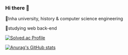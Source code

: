 ### Hi there 👋


🌱Inha university, history & computer science engineering


🔭studying web back-end


[![Solved.ac Profile](http://mazassumnida.wtf/api/v2/generate_badge?boj=yxin)](https://solved.ac/yxin/)   


[![Anurag's GitHub stats](https://github-readme-stats.vercel.app/api?username=yxxiin)](https://github.com/yxxiin/github-readme-stats)

<!--
**yxxiin/yxxiin** is a ✨ _special_ ✨ repository because its `README.md` (this file) appears on your GitHub profile.

Here are some ideas to get you started:

- 🔭 I’m currently working on ...
- 🌱 I’m currently learning ...
- 👯 I’m looking to collaborate on ...
- 🤔 I’m looking for help with ...
- 💬 Ask me about ...
- 📫 How to reach me: ...
- 😄 Pronouns: ...
- ⚡ Fun fact: ...
-->
